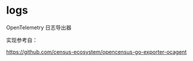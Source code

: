 # logs

OpenTelemetry 日志导出器

实现参考自：

<https://github.com/census-ecosystem/opencensus-go-exporter-ocagent>
